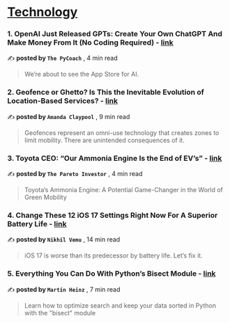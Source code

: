 
<h1><a href=https://medium.com/tag/technology/recommended target="_blank" rel="noopener noreferrer">Technology</a></h1>
<h3>1. OpenAI Just Released GPTs: Create Your Own ChatGPT And Make Money From It (No Coding Required) - <a href=https://medium.com/artificial-corner/openai-just-released-gpts-create-your-own-chatgpt-and-make-money-from-it-no-coding-required-3d17d428389b?source=tag_recommended_feed---------0-84----------technology----------c335465b_5430_4688_8de7_485765371981------- target="_blank" rel="noopener noreferrer">link</a></h3>

✍️ **posted by `The PyCoach`** <date> , 4 min read</date>

<blockquote>We’re about to see the App Store for AI.</blockquote>

<h3>2. Geofence or Ghetto? Is This the Inevitable Evolution of Location-Based Services? - <a href=https://medium.com/@amandaclaypool/geofence-or-ghetto-is-this-the-inevitable-evolution-of-location-based-services-684dfc1edd31?source=tag_recommended_feed---------1-107----------technology----------c335465b_5430_4688_8de7_485765371981------- target="_blank" rel="noopener noreferrer">link</a></h3>

✍️ **posted by `Amanda Claypool`** <date> , 9 min read</date>

<blockquote>Geofences represent an omni-use technology that creates zones to limit mobility. There are unintended consequences of it.</blockquote>

<h3>3. Toyota CEO: “Our Ammonia Engine Is the End of EV’s” - <a href=https://medium.com/@pareto_investor/toyota-ceo-our-ammonia-engine-is-the-end-of-evs-daf889608091?source=tag_recommended_feed---------2-85----------technology----------c335465b_5430_4688_8de7_485765371981------- target="_blank" rel="noopener noreferrer">link</a></h3>

✍️ **posted by `The Pareto Investor`** <date> , 4 min read</date>

<blockquote>Toyota’s Ammonia Engine: A Potential Game-Changer in the World of Green Mobility</blockquote>

<h3>4. Change These 12 iOS 17 Settings Right Now For A Superior Battery Life - <a href=https://medium.com/macoclock/change-these-12-ios-17-settings-right-now-for-a-superior-battery-life-5f96024b1bbe?source=tag_recommended_feed---------3-84----------technology----------c335465b_5430_4688_8de7_485765371981------- target="_blank" rel="noopener noreferrer">link</a></h3>

✍️ **posted by `Nikhil Vemu`** <date> , 14 min read</date>

<blockquote>iOS 17 is worse than its predecessor by battery life. Let’s fix it.</blockquote>

<h3>5. Everything You Can Do With Python’s Bisect Module - <a href=https://medium.com/better-programming/everything-you-can-do-with-pythons-bisect-module-40bdaadbc22f?source=tag_recommended_feed---------4-107----------technology----------c335465b_5430_4688_8de7_485765371981------- target="_blank" rel="noopener noreferrer">link</a></h3>

✍️ **posted by `Martin Heinz`** <date> , 7 min read</date>

<blockquote>Learn how to optimize search and keep your data sorted in Python with the "bisect" module</blockquote>

